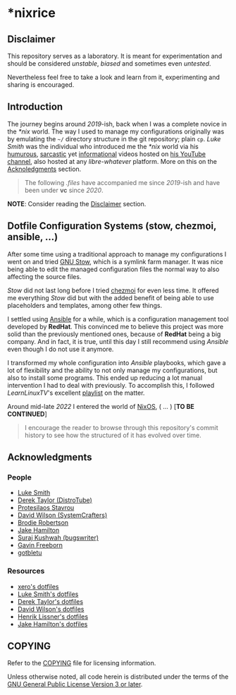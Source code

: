 # \*nixrice

## Disclaimer

This repository serves as a laboratory. It is meant for experimentation and
should be considered _unstable_, _biased_ and sometimes even _untested_.

Nevertheless feel free to take a look and learn from it, experimenting and
sharing is encouraged.

## Introduction

The journey begins around _2019_-ish, back when I was a complete novice in the
_\*nix_ world. The way I used to manage my configurations originally was by
emulating the `~/` directory structure in the git repository; plain `cp`.
_Luke Smith_ was the individual who introduced me the _\*nix_ world via his
[humurous](https://www.youtube.com/watch?v=DB6UWGeNePk),
[sarcastic](https://www.youtube.com/watch?v=GJ_v31qktSk) yet
[informational](https://www.youtube.com/watch?v=NzD2UdQl5Gc) videos hosted on
[his YouTube channel](https://www.youtube.com/@LukeSmithxyz/videos),
also hosted at any _libre-whatever_ platform. More on this on the
[Acknoledgments](#acknoledgments) section.

> The following _.files_ have accompanied me since _2019_-ish and have been under
> **vc** since _2020_.

**NOTE**: Consider reading the [Disclaimer](#disclaimer) section.

## Dotfile Configuration Systems (stow, chezmoi, ansible, ...)

After some time using a traditional approach to manage my configurations I went
on and tried [GNU Stow](https://www.gnu.org/software/stow), which is a symlink
farm manager. It was nice being able to edit the managed configuration files
the normal way to also affecting the source files.

_Stow_ did not last long before I tried [chezmoi](https://www.chezmoi.io) for
even less time. It offered me everything _Stow_ did but with the added benefit
of being able to use placeholders and templates, among other few things.

I settled using [Ansible]([https://www.ansible.com) for a while, which is a
configuration management tool developed by **RedHat**. This convinced me to
believe this project was more solid than the previously mentioned ones, because
of **RedHat** being a big company. And in fact, it is true, until this day I
still recommend using _Ansible_ even though I do not use it anymore.

I transformed my whole configuration into _Ansible_ playbooks, which gave a lot
of flexibility and the ability to not only manage my configurations, but also
to install some programs. This ended up reducing a lot manual intervention I
had to deal with previously. To accomplish this, I followed _LearnLinuxTV_'s
excellent
[playlist]([https://youtube.com/playlist?list=PLT98CRl2KxKEUHie1m24-wkyHpEsa4Y70&si=O5xxvPiCyK_C1m7P) on the matter.

Around mid-late _2022_ I entered the world of [NixOS](https://nixos.org),
( ... ) [**TO BE CONTINUED**]

> I encourage the reader to browse through this repository's commit history to see
> how the structured of it has evolved over time.

## Acknowledgments

### People

- [Luke Smith](https://github.com/lukesmithxyz)
- [Derek Taylor (DistroTube)](https://www.youtube.com/@DistroTube)
- [Protesilaos Stavrou](https://www.youtube.com/@protesilaos)
- [David Wilson (SystemCrafters)](https://www.youtube.com/@SystemCrafters)
- [Brodie Robertson](https://www.youtube.com/@BrodieRobertson)
- [Jake Hamilton](https://www.youtube.com/@jakehamiltondev)
- [Suraj Kushwah (bugswriter)](https://www.youtube.com/@bugswriter_)
- [Gavin Freeborn](https://www.youtube.com/@GavinFreeborn)
- [gotbletu](https://www.youtube.com/@gotbletu)

### Resources

- [xero's dotfiles](https://github.com/xero/dotfiles)
- [Luke Smith's dotfiles](https://github.com/lukesmithxyz/voidrice)
- [Derek Taylor's dotfiles](https://gitlab.com/dwt1/dotfiles)
- [David Wilson's dotfiles](https://github.com/daviwil/dotfiles)
- [Henrik Lissner's dotfiles](https://github.com/hlissner/dotfiles)
- [Jake Hamilton's dotfiles](https://github.com/jakehamilton/config)

## COPYING

Refer to the [COPYING](./COPYING) file for licensing information.

Unless otherwise noted, all code herein is distributed under the terms of the
[GNU General Public License Version 3 or later](https://www.gnu.org/licenses/gpl-3.0.en.html).

